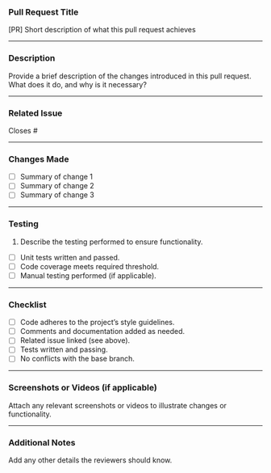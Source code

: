 ### **Pull Request Title**

[PR] Short description of what this pull request achieves

---

### **Description**

Provide a brief description of the changes introduced in this pull request. What does it do, and why is it necessary?

---

### **Related Issue**

Closes #<Issue-ID>

---

### **Changes Made**

- [ ] Summary of change 1
- [ ] Summary of change 2
- [ ] Summary of change 3

---

### **Testing**

1. Describe the testing performed to ensure functionality.

- [ ] Unit tests written and passed.
- [ ] Code coverage meets required threshold.
- [ ] Manual testing performed (if applicable).

---

### **Checklist**

- [ ] Code adheres to the project’s style guidelines.
- [ ] Comments and documentation added as needed.
- [ ] Related issue linked (see above).
- [ ] Tests written and passing.
- [ ] No conflicts with the base branch.

---

### **Screenshots or Videos (if applicable)**

Attach any relevant screenshots or videos to illustrate changes or functionality.

---

### **Additional Notes**

Add any other details the reviewers should know.
